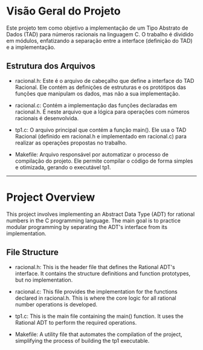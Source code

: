 # **Visão Geral do Projeto**

Este projeto tem como objetivo a implementação de um Tipo Abstrato de Dados (TAD) para números racionais na linguagem C. O trabalho é dividido em módulos, enfatizando a separação entre a interface (definição do TAD) e a implementação.

## Estrutura dos Arquivos

* racional.h: Este é o arquivo de cabeçalho que define a interface do TAD Racional. Ele contém as definições de estruturas e os protótipos das funções que manipulam os dados, mas não a sua implementação.

* racional.c: Contém a implementação das funções declaradas em racional.h. É neste arquivo que a lógica para operações com números racionais é desenvolvida.

* tp1.c: O arquivo principal que contém a função main(). Ele usa o TAD Racional (definido em racional.h e implementado em racional.c) para realizar as operações propostas no trabalho.

* Makefile: Arquivo responsável por automatizar o processo de compilação do projeto. Ele permite compilar o código de forma simples e otimizada, gerando o executável tp1.



---



# **Project Overview**

This project involves implementing an Abstract Data Type (ADT) for rational numbers in the C programming language. The main goal is to practice modular programming by separating the ADT's interface from its implementation.

## File Structure

* racional.h: This is the header file that defines the Rational ADT's interface. It contains the structure definitions and function prototypes, but no implementation. 

* racional.c: This file provides the implementation for the functions declared in racional.h. This is where the core logic for all rational number operations is developed.

* tp1.c: This is the main file containing the main() function. It uses the Rational ADT to perform the required operations.

* Makefile: A utility file that automates the compilation of the project, simplifying the process of building the tp1 executable.
